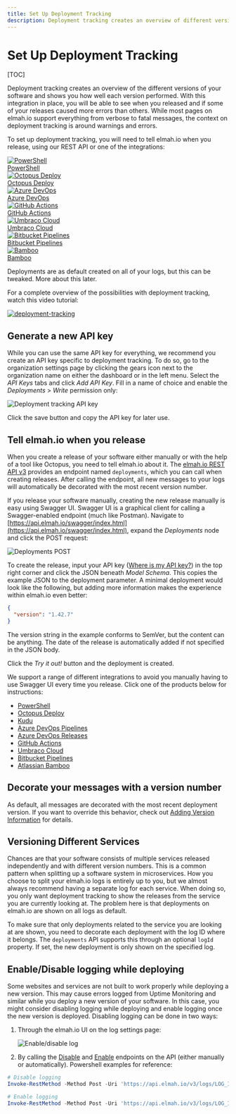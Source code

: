 ```yaml
---
title: Set Up Deployment Tracking
description: Deployment tracking creates an overview of different versions of your code and shows the quality of each release. Learn about how to set it up.
---
```


# Set Up Deployment Tracking

[TOC]
    
Deployment tracking creates an overview of the different versions of your software and shows you how well each version performed. With this integration in place, you will be able to see when you released and if some of your releases caused more errors than others. While most pages on elmah.io support everything from verbose to fatal messages, the context on deployment tracking is around warnings and errors.

To set up deployment tracking, you will need to tell elmah.io when you release, using our REST API or one of the integrations:

<div class="guides-boxes row">
    <div class="guide-col col-4 col-sm-3 col-md-4 col-lg-3 col-xl-2">
        <a href="/create-deployments-from-powershell/" title="PowerShell">
            <div class="guide-box">
                <div class="guide-image">
                    <img class="no-lightbox" src="/./assets/img/guides/powershell.png" alt="PowerShell" />
                </div>
                <div class="guide-title">PowerShell</div>
            </div>
        </a>
    </div>
    <div class="guide-col col-4 col-sm-3 col-md-4 col-lg-3 col-xl-2">
        <a href="/create-deployments-from-octopus-deploy/" title="Octopus Deploy">
            <div class="guide-box">
                <div class="guide-image">
                    <img class="no-lightbox" src="/./assets/img/guides/octopus-deploy.png" alt="Octopus Deploy" />
                </div>
                <div class="guide-title">Octopus Deploy</div>
            </div>
        </a>
    </div>
    <div class="guide-col col-4 col-sm-3 col-md-4 col-lg-3 col-xl-2">
        <a href="/create-deployments-from-azure-devops-releases/" title="Azure DevOps">
            <div class="guide-box">
                <div class="guide-image">
                    <img class="no-lightbox" src="/./assets/img/guides/azure-devops.png" alt="Azure DevOps" />
                </div>
                <div class="guide-title">Azure DevOps</div>
            </div>
        </a>
    </div>
    <div class="guide-col col-4 col-sm-3 col-md-4 col-lg-3 col-xl-2">
        <a href="/create-deployments-from-github-actions/" title="GitHub Actions">
            <div class="guide-box">
                <div class="guide-image">
                    <img class="no-lightbox" src="/./assets/img/guides/github-actions.png" alt="GitHub Actions" />
                </div>
                <div class="guide-title">GitHub Actions</div>
            </div>
        </a>
    </div>
    <div class="guide-col col-4 col-sm-3 col-md-4 col-lg-3 col-xl-2">
        <a href="/create-deployments-from-umbraco-cloud/" title="Umbraco Cloud">
            <div class="guide-box">
                <div class="guide-image">
                    <img class="no-lightbox" src="/./assets/img/guides/umbraco.png" alt="Umbraco Cloud" />
                </div>
                <div class="guide-title">Umbraco Cloud</div>
            </div>
        </a>
    </div>
    <div class="guide-col col-4 col-sm-3 col-md-4 col-lg-3 col-xl-2">
        <a href="/create-deployments-from-bitbucket-pipelines/" title="Bitbucket Pipelines">
            <div class="guide-box">
                <div class="guide-image">
                    <img class="no-lightbox" src="/./assets/img/guides/bitbucket.png" alt="Bitbucket Pipelines" />
                </div>
                <div class="guide-title">Bitbucket Pipelines</div>
            </div>
        </a>
    </div>
    <div class="guide-col col-4 col-sm-3 col-md-4 col-lg-3 col-xl-2">
        <a href="/create-deployments-from-atlassian-bamboo/" title="Bamboo">
            <div class="guide-box">
                <div class="guide-image">
                    <img class="no-lightbox" src="/./assets/img/guides/bamboo.png" alt="Bamboo" />
                </div>
                <div class="guide-title">Bamboo</div>
            </div>
        </a>
    </div>
</div>

Deployments are as default created on all of your logs, but this can be tweaked. More about this later.

For a complete overview of the possibilities with deployment tracking, watch this video tutorial:

<a class="video-box" data-fancybox="" href="https://www.youtube.com/watch?v=vVX_yaLi4f8&amp;autoplay=1&amp;rel=0" title="deployment-tracking">
  <img class="no-lightbox" src="../images/tour/deployment-tracking.jpg" alt="deployment-tracking" />
  <i class="fad fa-play-circle"></i>
</a>

## Generate a new API key

While you can use the same API key for everything, we recommend you create an API key specific to deployment tracking. To do so, go to the organization settings page by clicking the gears icon next to the organization name on either the dashboard or in the left menu. Select the *API Keys* tabs and click *Add API Key*. Fill in a name of choice and enable the *Deployments* > *Write* permission only:

![Deployment tracking API key](images/deployment-tracking-api-key.png)

Click the save button and copy the API key for later use.

## Tell elmah.io when you release

When you create a release of your software either manually or with the help of a tool like Octopus, you need to tell elmah.io about it. The [elmah.io REST API v3](https://api.elmah.io/swagger/index.html) provides an endpoint named `deployments`, which you can call when creating releases. After calling the endpoint, all new messages to your logs will automatically be decorated with the most recent version number.

If you release your software manually, creating the new release manually is easy using Swagger UI. Swagger UI is a graphical client for calling a Swagger-enabled endpoint (much like Postman). Navigate to [https://api.elmah.io/swagger/index.html](https://api.elmah.io/swagger/index.html), expand the _Deployments_ node and click the POST request:

![Deployments POST](images/deployments_post.png)

To create the release, input your API key ([Where is my API key?](https://docs.elmah.io/where-is-my-api-key/)) in the top right corner and click the JSON beneath _Model Schema_. This copies the example JSON to the deployment parameter. A minimal deployment would look like the following, but adding more information makes the experience within elmah.io even better:

```json
{
  "version": "1.42.7"
}
```

The version string in the example conforms to SemVer, but the content can be anything. The date of the release is automatically added if not specified in the JSON body.

Click the _Try it out!_ button and the deployment is created.

We support a range of different integrations to avoid you manually having to use Swagger UI every time you release. Click one of the products below for instructions:

- [PowerShell](/create-deployments-from-powershell/)
- [Octopus Deploy](/create-deployments-from-octopus-deploy/)
- [Kudu](/create-deployments-from-kudu/)
- [Azure DevOps Pipelines](/create-deployments-from-azure-devops-pipelines/)
- [Azure DevOps Releases](/create-deployments-from-azure-devops-releases/)
- [GitHub Actions](/create-deployments-from-github-actions/)
- [Umbraco Cloud](/create-deployments-from-umbraco-cloud/)
- [Bitbucket Pipelines](/create-deployments-from-bitbucket-pipelines/)
- [Atlassian Bamboo](/create-deployments-from-atlassian-bamboo/)

## Decorate your messages with a version number

As default, all messages are decorated with the most recent deployment version. If you want to override this behavior, check out [Adding Version Information](https://docs.elmah.io/adding-version-information/) for details.

## Versioning Different Services

Chances are that your software consists of multiple services released independently and with different version numbers. This is a common pattern when splitting up a software system in microservices. How you choose to split your elmah.io logs is entirely up to you, but we almost always recommend having a separate log for each service. When doing so, you only want deployment tracking to show the releases from the service you are currently looking at. The problem here is that deployments on elmah.io are shown on all logs as default.

To make sure that only deployments related to the service you are looking at are shown, you need to decorate each deployment with the log ID where it belongs. The `deployments` API supports this through an optional `logId` property. If set, the new deployment is only shown on the specified log.

## Enable/Disable logging while deploying

Some websites and services are not built to work properly while deploying a new version. This may cause errors logged from Uptime Monitoring and similar while you deploy a new version of your software. In this case, you might consider disabling logging while deploying and enable logging once the new version is deployed. Disabling logging can be done in two ways:

1. Through the elmah.io UI on the log settings page:

    ![Enable/disable log](images/enabled_disable_log.png)

2. By calling the [Disable](https://api.elmah.io/swagger/index.html#/Logs/Logs_Disable) and [Enable](https://api.elmah.io/swagger/index.html#/Logs/Logs_Enable) endpoints on the API (either manually or automatically). Powershell examples for reference:

```powershell
# Disable logging
Invoke-RestMethod -Method Post -Uri 'https://api.elmah.io/v3/logs/LOG_ID/_disable?api_key=API_KEY'

# Enable logging
Invoke-RestMethod -Method Post -Uri 'https://api.elmah.io/v3/logs/LOG_ID/_enable?api_key=API_KEY'
```